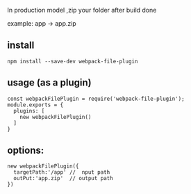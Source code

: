 

In production model ,zip your folder after build done

example: app -> app.zip

## install
```
npm install --save-dev webpack-file-plugin
```

## usage (as a plugin)

```
const webpackFilePlugin = require('webpack-file-plugin');
module.exports = {
  plugins: [
    new webpackFilePlugin()
  ]
}
```

## options:

```
new webpackFilePlugin({
  targetPath:'/app' //  nput path
  outPut:'app.zip'  // output path
})

```

